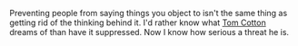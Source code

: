 Preventing people from saying things you object to isn't the same thing as getting rid of the thinking behind it. I'd rather know what <a href="https://en.wikipedia.org/wiki/Tom_Cotton">Tom Cotton</a> dreams of than have it suppressed. Now I know how serious a threat he is.
